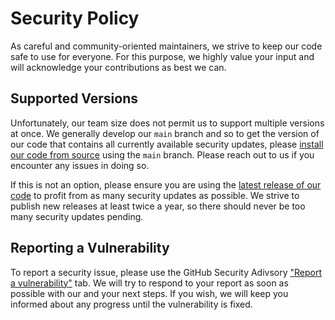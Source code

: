 # Security Policy

As careful and community-oriented maintainers, we strive to keep our code safe to use for everyone. 
For this purpose, we highly value your input and will acknowledge your contributions as best we can.

## Supported Versions

Unfortunately, our team size does not permit us to support multiple versions at once. 
We generally develop our `main` branch and so to get the version of our code that contains all currently available security updates, please [install our code from source](https://docs.messageix.org/en/latest/install-adv.html#install-from-github) using the `main` branch. 
Please reach out to us if you encounter any issues in doing so.

If this is not an option, please ensure you are using the [latest release of our code](https://github.com/iiasa/message_ix/releases) to profit from as many security updates as possible.
We strive to publish new releases at least twice a year, so there should never be too many security updates pending.

## Reporting a Vulnerability

To report a security issue, please use the GitHub Security Adivsory ["Report a vulnerability"](https://github.com/iiasa/message_ix/security/advisories/new) tab.
We will try to respond to your report as soon as possible with our and your next steps.
If you wish, we will keep you informed about any progress until the vulnerability is fixed.
